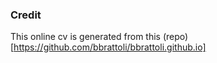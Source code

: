 ### Credit

This online cv is generated from this (repo)[https://github.com/bbrattoli/bbrattoli.github.io]
